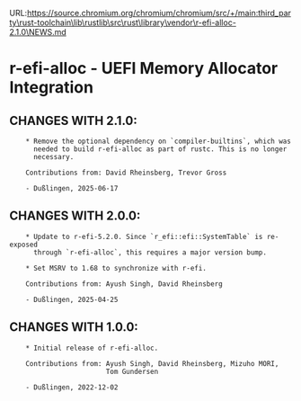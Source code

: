 URL:https://source.chromium.org/chromium/chromium/src/+/main:third_party\rust-toolchain\lib\rustlib\src\rust\library\vendor\r-efi-alloc-2.1.0\NEWS.md
# r-efi-alloc - UEFI Memory Allocator Integration

## CHANGES WITH 2.1.0:

        * Remove the optional dependency on `compiler-builtins`, which was
          needed to build r-efi-alloc as part of rustc. This is no longer
          necessary.

        Contributions from: David Rheinsberg, Trevor Gross

        - Dußlingen, 2025-06-17

## CHANGES WITH 2.0.0:

        * Update to r-efi-5.2.0. Since `r_efi::efi::SystemTable` is re-exposed
          through `r-efi-alloc`, this requires a major version bump.

        * Set MSRV to 1.68 to synchronize with r-efi.

        Contributions from: Ayush Singh, David Rheinsberg

        - Dußlingen, 2025-04-25

## CHANGES WITH 1.0.0:

        * Initial release of r-efi-alloc.

        Contributions from: Ayush Singh, David Rheinsberg, Mizuho MORI,
                            Tom Gundersen

        - Dußlingen, 2022-12-02
